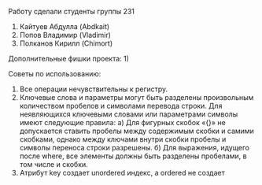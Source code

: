 Работу сделали студенты группы 231
1) Кайтуев Абдулла (Abdkait)
2) Попов Владимир (Vladimir)
3) Полканов Кирилл (Chimort)


Дополнительные фишки проекта:
1)


Советы по использованию:
1) Все операции нечувствительны к регистру.
2) Ключевые слова и параметры могут быть разделены произвольным количеством пробелов и символами перевода строки. Для неявляющихся ключевыми словами или параметрами символы имеют следующие правила: 
    а) Для фигурных скобок «{}» не допускается ставить пробелы между содержимым скобки и самими скобками, однако между ключами внутри скобки пробелы и символы переноса строки разрешены.
    б) Для выражения, идущего после where, все элементы должны быть разделены пробелами, в том числе и скобки.
3) Атрибут key создает unordered индекс, а ordered не создает